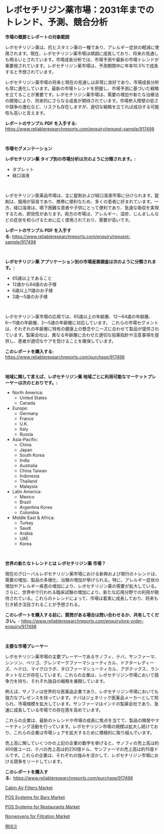 <p><h1>レボセチリジン薬市場：2031年までのトレンド、予測、競合分析</h1></p><p><strong>市場の概要とレポートの対象範囲</strong></p>
<p><p>レボセチリジン薬は、抗ヒスタミン薬の一種であり、アレルギー症状の軽減に使用されます。現在、レボセチリジン薬市場は順調に成長しており、将来の見通しも明るいとされています。市場成長分析では、市場予測や最新の市場トレンドが重要視されています。レボセチリジン薬市場は、予測期間中に年率10.5%で成長すると予想されています。</p><p>レボセチリジン薬市場の将来と現在の見通しは非常に良好であり、市場成長分析も常に進化しています。最新の市場トレンドを把握し、市場予測に基づいた戦略を立てることが重要です。レボセチリジン薬市場は、需要の増加や新たな治療法の開発により、将来的にさらなる成長が期待されています。市場参入障壁の低さや競争の激化など、リスクも存在しますが、適切な戦略を立てれば成功する可能性も高いと言えます。</p></p>
<p><strong>レポートのサンプル PDF を入手する:</strong> <a href="https://www.reliableresearchreports.com/enquiry/request-sample/917498">https://www.reliableresearchreports.com/enquiry/request-sample/917498</a></p>
<p>&nbsp;</p>
<p><strong>市場セグメンテーション</strong></p>
<p><strong>レボセチリジン薬 タイプ別の市場分析は次のように分類されます。:</strong></p>
<p><ul><li>タブレット</li><li>経口溶液</li></ul></p>
<p>&nbsp;</p>
<p><p>レボセチリジン医薬品市場は、主に錠剤および経口溶液市場に分けられます。錠剤は、服用が容易であり、携帯に便利なため、多くの患者に好まれています。一方、経口溶液は、嚥下困難な患者や子供にとって便利であり、急速な吸収を実現するため、即効性があります。両方の市場は、アレルギー、湿疹、じんましんなどの症状を和らげるために広く使用されており、需要が高いです。</p></p>
<p><strong>レポートのサンプル PDF を入手する:</strong>&nbsp;<a href="https://www.reliableresearchreports.com/enquiry/request-sample/917498">https://www.reliableresearchreports.com/enquiry/request-sample/917498</a></p>
<p>&nbsp;</p>
<p><strong> レボセチリジン薬 アプリケーション別の市場産業調査は次のように分類されます。:</strong></p>
<p><ul><li>65歳以上であること</li><li>12歳から64歳のお子様</li><li>6歳以上11歳のお子様</li><li>2歳～5歳のお子様</li></ul></p>
<p>&nbsp;</p>
<p><p>レボセチリジン薬市場の応用では、65歳以上の年齢層、12〜64歳の年齢層、6〜11歳の年齢層、2〜5歳の年齢層に対応しています。 これらの市場セグメントは、それぞれの年齢層に特有の健康上の懸念やニーズに合わせて製品が提供されています。製薬会社は、異なる年齢層に合わせた適切な投薬指針や注意事項を提供し、患者が適切なケアを受けることを確保しています。</p></p>
<p><strong>このレポートを購入する:</strong>&nbsp; <a href="https://www.reliableresearchreports.com/purchase/917498">https://www.reliableresearchreports.com/purchase/917498</a></p>
<p>&nbsp;</p>
<p><strong>地域に関して言えば、レボセチリジン薬 地域ごとに利用可能なマーケットプレーヤーは次のとおりです。:</strong></p>
<p><ul>
    <li>
        North America:
        <ul>
            <li>United States</li>
            <li>Canada</li>
        </ul>
    </li>
    <li>
        Europe:
        <ul>
            <li>Germany</li>
            <li>France</li>
            <li>U.K.</li>
            <li>Italy</li>
            <li>Russia</li>
        </ul>
    </li>
    <li>
        Asia-Pacific:
        <ul>
            <li>China</li>
            <li>Japan</li>
            <li>South Korea</li>
            <li>India</li>
            <li>Australia</li>
            <li>China Taiwan</li>
            <li>Indonesia</li>
            <li>Thailand</li>
            <li>Malaysia</li>
        </ul>
    </li>
    <li>
        Latin America:
        <ul>
            <li>Mexico</li>
            <li>Brazil</li>
            <li>Argentina Korea</li>
            <li>Colombia</li>
        </ul>
    </li>
    <li>
        Middle East & Africa:
        <ul>
            <li>Turkey</li>
            <li>Saudi</li>
            <li>Arabia</li>
            <li>UAE</li>
            <li>Korea</li>
        </ul>
    </li>
    </ul></p>
<p>&nbsp;</p>
<p><strong>世界の新たなトレンドとは レボセチリジン薬 市場？</strong></p>
<p><p>現在のグローバルレボセチリジン薬市場における新興および現行のトレンドは、需要の増加、製品の多様化、治験の増加が挙げられる。特に、アレルギー症状の増加やアレルギー疾患の増加により、レボセチリジン薬の需要が拡大している。さらに、世界中で行われる臨床試験の増加により、新たな応用分野での利用が期待されている。これらのトレンドによって、市場は着実に成長しており、将来も引き続き注目されることが予想される。</p></p>
<p><strong>このレポートを購入する前に、質問がある場合は問い合わせるか、共有してください。</strong>- <a href="https://www.reliableresearchreports.com/enquiry/pre-order-enquiry/917498">https://www.reliableresearchreports.com/enquiry/pre-order-enquiry/917498</a></p>
<p>&nbsp;</p>
<p><strong>主要な市場プレーヤー</strong></p>
<p><p>レボセチリジン薬市場の主要プレーヤーであるサノフィ、テバ、サンファーマ、シンソン、ペリゴ、グレンマークファーマシューティカル、ドクターレディーズ、ヘテロ、マイクロラボ、タロファーマシューティカル、アポテックス、ランネットなどが存在しています。これらの企業は、レボセチリジン市場において競争力を持ち、それぞれ独自の戦略を展開しています。</p><p>例えば、サノフィは世界的な医薬品企業であり、レボセチリジン市場においても強力なプレゼンスを持っています。テバはジェネリック医薬品メーカーとして知られ、市場規模を拡大しています。サンファーマはインドの製薬会社であり、急速に成長している市場での存在感を高めています。</p><p>これらの企業は、最新のトレンドや市場の成長に焦点を当てて、製品の開発やマーケティング活動を行っています。レボセチリジン市場の規模は拡大し続けており、これらの企業は市場シェアを拡大するために積極的に取り組んでいます。</p><p>売上高に関していくつかの上記の企業の数字を挙げると、サノフィの売上高は約400億ユーロ、テバの売上高は約230億ドル、サンファーマの売上高は約15億ドルです。これらの企業は、それぞれの強みを活かして、レボセチリジン市場における競争をリードしています。</p></p>
<p><strong>このレポートを購入する:</strong>&nbsp;&nbsp;<a href="https://www.reliableresearchreports.com/purchase/917498">https://www.reliableresearchreports.com/purchase/917498</a></p>
<p><p><a href="https://github.com/CliffMedina6/Market-Research-Report-List-3/blob/main/cabin-air-filters-market.md">Cabin Air Filters Market</a></p><p><a href="https://glittery-fuchsia-86a.notion.site/POS-Systems-for-Bars-Market-Size-Growth-Outlook-from-2024-to-2031-projecting-at-Market-s-Trends-An-8f1f4a5f619345b1af797f750de34d34">POS Systems for Bars Market</a></p><p><a href="https://silk-columnist-571.notion.site/Global-POS-Systems-for-Restaurants-Market-by-Types-Applications-and-Major-Players-with-Regional-G-b179d27e8927455fb5c87a3772074830">POS Systems for Restaurants Market</a></p><p><a href="https://github.com/provorikovar/Market-Research-Report-List-3/blob/main/nonwovens-for-filtration-market.md">Nonwovens for Filtration Market</a></p><p><a href="https://medium.com/@royross51/quot-%ED%8E%A8%ED%85%8D-%EC%8B%9C%EC%9E%A5-%EA%B2%BD%EC%9F%81-%EB%B6%84%EC%84%9D-%EC%8B%9C%EC%9E%A5-%ED%8A%B8%EB%A0%8C%EB%93%9C-%EB%B0%8F-2031%EB%85%84%EA%B9%8C%EC%A7%80%EC%9D%98-%EC%98%88%EC%B8%A1-quot-ff4a0a150677">펨테크</a></p></p>